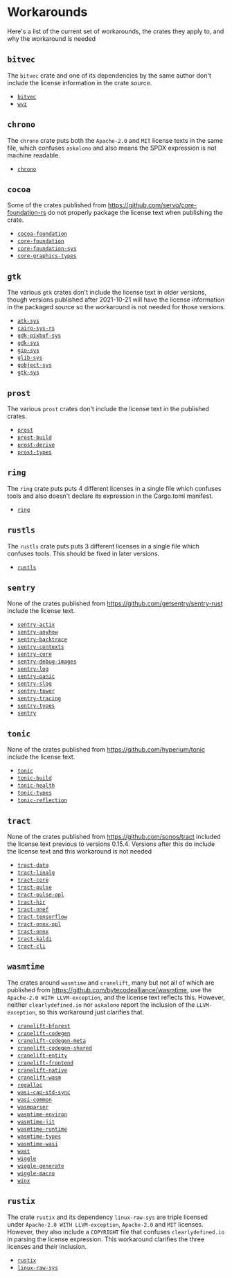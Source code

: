 # Workarounds

Here's a list of the current set of workarounds, the crates they apply to, and why the workaround is needed

## `bitvec`

The `bitvec` crate and one of its dependencies by the same author don't include the license information in the crate source.

- [`bitvec`](https://crates.io/crates/bitvec)
- [`wyz`](https://crates.io/crates/wyz)

## `chrono`

The `chrono` crate puts both the `Apache-2.0` and `MIT` license texts in the same file, which confuses `askalono` and also means the SPDX expression is not machine readable.

- [`chrono`](https://crates.io/crates/chrono)

## `cocoa`

Some of the crates published from <https://github.com/servo/core-foundation-rs> do not properly package the license text when publishing the crate.

- [`cocoa-foundation`](https://crates.io/crates/cocoa-foundation)
- [`core-foundation`](https://crates.io/crates/core-foundation)
- [`core-foundation-sys`](https://crates.io/crates/core-foundation-sys)
- [`core-graphics-types`](https://crates.io/crates/core-graphics-types)

## `gtk`

The various `gtk` crates don't include the license text in older versions, though versions published after 2021-10-21 will have the license information in the packaged source so the workaround is not needed for those versions.

- [`atk-sys`](https://crates.io/crates/atk-sys)
- [`cairo-sys-rs`](https://crates.io/crates/cairo-sys-rs)
- [`gdk-pixbuf-sys`](https://crates.io/crates/gdk-pixbuf-sys)
- [`gdk-sys`](https://crates.io/crates/gdk-sys)
- [`gio-sys`](https://crates.io/crates/gio-sys)
- [`glib-sys`](https://crates.io/crates/glib-sys)
- [`gobject-sys`](https://crates.io/crates/gobject-sys)
- [`gtk-sys`](https://crates.io/crates/gtk-sys)

## `prost`

The various `prost` crates don't include the license text in the published crates.

- [`prost`](https://crates.io/crates/prost)
- [`prost-build`](https://crates.io/crates/prost-build)
- [`prost-derive`](https://crates.io/crates/prost-derive)
- [`prost-types`](https://crates.io/crates/prost-types)

## `ring`

The `ring` crate puts puts 4 different licenses in a single file which confuses tools and also doesn't declare its expression in the Cargo.toml manifest.

- [`ring`](https://crates.io/crates/ring)

## `rustls`

The `rustls` crate puts puts 3 different licenses in a single file which confuses tools. This should be fixed in later versions.

- [`rustls`](https://crates.io/crates/rustls)

## `sentry`

None of the crates published from <https://github.com/getsentry/sentry-rust> include the license text.

- [`sentry-actix`](https://crates.io/crates/sentry-actix)
- [`sentry-anyhow`](https://crates.io/crates/sentry-anyhow)
- [`sentry-backtrace`](https://crates.io/crates/sentry-backtrace)
- [`sentry-contexts`](https://crates.io/crates/sentry-contexts)
- [`sentry-core`](https://crates.io/crates/sentry-core)
- [`sentry-debug-images`](https://crates.io/crates/sentry-debug-images)
- [`sentry-log`](https://crates.io/crates/sentry-log)
- [`sentry-panic`](https://crates.io/crates/sentry-panic)
- [`sentry-slog`](https://crates.io/crates/sentry-slog)
- [`sentry-tower`](https://crates.io/crates/sentry-tower)
- [`sentry-tracing`](https://crates.io/crates/sentry-tracing)
- [`sentry-types`](https://crates.io/crates/sentry-types)
- [`sentry`](https://crates.io/crates/sentry)

## `tonic`

None of the crates published from <https://github.com/hyperium/tonic> include the license text.

- [`tonic`](https://crates.io/crates/tonic)
- [`tonic-build`](https://crates.io/crates/tonic-build)
- [`tonic-health`](https://crates.io/crates/tonic-health)
- [`tonic-types`](https://crates.io/crates/tonic-types)
- [`tonic-reflection`](https://crates.io/crates/tonic-reflection)

## `tract`

None of the crates published from <https://github.com/sonos/tract> included the license text previous to versions 0.15.4. Versions after this do include the license text and this workaround is not needed

- [`tract-data`](https://crates.io/crates/tract-data)
- [`tract-linalg`](https://crates.io/crates/tract-linalg)
- [`tract-core`](https://crates.io/crates/tract-core)
- [`tract-pulse`](https://crates.io/crates/tract-pulse)
- [`tract-pulse-opl`](https://crates.io/crates/tract-pulse-opl)
- [`tract-hir`](https://crates.io/crates/tract-hir)
- [`tract-nnef`](https://crates.io/crates/tract-nnef)
- [`tract-tensorflow`](https://crates.io/crates/tract-tensorflow)
- [`tract-onnx-opl`](https://crates.io/crates/tract-onnx-opl)
- [`tract-onnx`](https://crates.io/crates/tract-onnx)
- [`tract-kaldi`](https://crates.io/crates/tract-kaldi)
- [`tract-cli`](https://crates.io/crates/tract-cli)

## `wasmtime`

The crates around `wasmtime` and `cranelift`, many but not all of which are published from <https://github.com/bytecodealliance/wasmtime>, use the `Apache-2.0 WITH LLVM-exception`, and the license text reflects this. However, neither `clearlydefined.io` nor `askalono` report the inclusion of the `LLVM-exception`, so this workaround just clarifies that.

- [`cranelift-bforest`](https://crates.io/crates/cranelift-bforest)
- [`cranelift-codegen`](https://crates.io/crates/cranelift-codegen)
- [`cranelift-codegen-meta`](https://crates.io/crates/cranelift-codegen-meta)
- [`cranelift-codegen-shared`](https://crates.io/crates/cranelift-codegen-shared)
- [`cranelift-entity`](https://crates.io/crates/cranelift-entity)
- [`cranelift-frontend`](https://crates.io/crates/cranelift-frontend)
- [`cranelift-native`](https://crates.io/crates/cranelift-native)
- [`cranelift-wasm`](https://crates.io/crates/cranelift-wasm)
- [`regalloc`](https://crates.io/crates/regalloc)
- [`wasi-cap-std-sync`](https://crates.io/crates/wasi-cap-std-sync)
- [`wasi-common`](https://crates.io/crates/wasi-common)
- [`wasmparser`](https://crates.io/crates/wasmparser)
- [`wasmtime-environ`](https://crates.io/crates/wasmtime-environ)
- [`wasmtime-jit`](https://crates.io/crates/wasmtime-jit)
- [`wasmtime-runtime`](https://crates.io/crates/wasmtime-runtime)
- [`wasmtime-types`](https://crates.io/crates/wasmtime-types)
- [`wasmtime-wasi`](https://crates.io/crates/wasmtime-wasi)
- [`wast`](https://crates.io/crates/wast)
- [`wiggle`](https://crates.io/crates/wiggle)
- [`wiggle-generate`](https://crates.io/crates/wiggle-generate)
- [`wiggle-macro`](https://crates.io/crates/wiggle-macro)
- [`winx`](https://crates.io/crates/winx)

## `rustix`

The crate `rustix` and its dependency `linux-raw-sys` are triple licensed under `Apache-2.0 WITH LLVM-exception`, `Apache-2.0` and `MIT` licenses.
However, they also include a `COPYRIGHT` file that confuses `clearlydefined.io` in parsing the license expression. This workaround clarifies the three
licenses and their inclusion.

- [`rustix`](https://crates.io/crates/rustix)
- [`linux-raw-sys`](https://crates.io/crates/linux-raw-sys)
